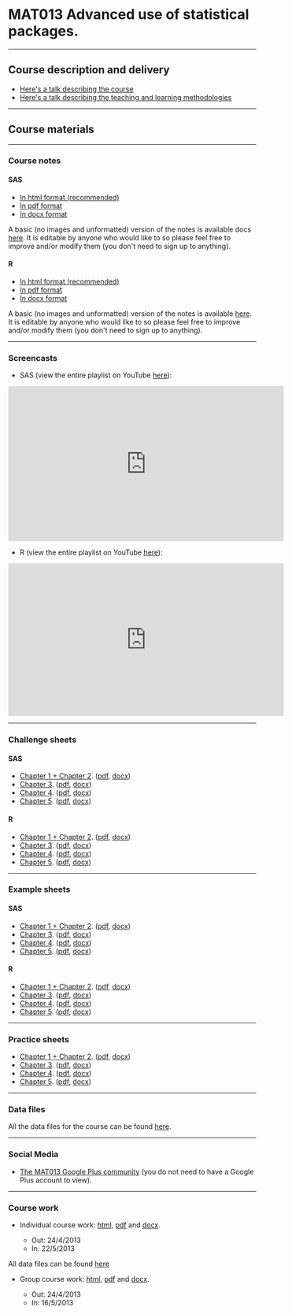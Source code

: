 # MAT013 Advanced use of statistical packages.

---

## Course description and delivery

- [Here's a talk describing the course](MAT013_Description.html)
- [Here's a talk describing the teaching and learning methodologies](Learning_Methods.html)

---

## Course materials

---

### Course notes

#### SAS

- [In html format (recommended)](./Course_Notes/SAS_Notes/MAT013AdvanceduseofstatisticalpackagesSAS.html)
- [In pdf format](./Course_Notes/SAS_Notes/MAT013AdvanceduseofstatisticalpackagesSAS.pdf)
- [In docx format](./Course_Notes/SAS_Notes/MAT013AdvanceduseofstatisticalpackagesSAS.docx)

A basic (no images and unformatted) version of the notes is available docs [here](https://docs.google.com/document/d/1PbCkaLtMEOweHI2jPpgRBwYZrzMoLN0vY3oNyYaIB38/edit?usp=sharing). It is editable by anyone who would like to so please feel free to improve and/or modify them (you don't need to sign up to anything).

#### R

- [In html format (recommended)](./Course_Notes/R_Notes/MAT013AdvanceduseofstatisticalpackagesR.html)
- [In pdf format](./Course_Notes/R_Notes/MAT013AdvanceduseofstatisticalpackagesR.pdf)
- [In docx format](./Course_Notes/R_Notes/MAT013AdvanceduseofstatisticalpackagesR.docx)

A basic (no images and unformatted) version of the notes is available [here](https://docs.google.com/document/d/1gZHJ3X9sz0JG_4qAmK0RFHOO6E1pCKcX_wAq-K1EO7U/edit?usp=sharing). It is editable by anyone who would like to so please feel free to improve and/or modify them (you don't need to sign up to anything).

---

### Screencasts

- SAS (view the entire playlist on YouTube [here](http://www.youtube.com/watch?v=H3FZlbsNBT8&feature=share&list=PLnC5h3PY-znzFmH5llx3Hp4ufKsnwvJqy)):

<iframe width="560" height="315" src="http://www.youtube.com/embed/H3FZlbsNBT8?list=PLnC5h3PY-znzFmH5llx3Hp4ufKsnwvJqy" frameborder="0" allowfullscreen></iframe>

- R (view the entire playlist on YouTube [here](http://www.youtube.com/playlist?list=PLnC5h3PY-zny76REn9WEQgRFkxnVzQAbx)):

<iframe width="560" height="310" src="http://www.youtube.com/embed/videoseries?list=PLnC5h3PY-zny76REn9WEQgRFkxnVzQAbx" frameborder="0" allowfullscreen></iframe>

---

### Challenge sheets

#### SAS

- [Chapter 1 + Chapter 2](./Challenge_Sheets/C1+C2_Challenge_Sheet-SAS.html). ([pdf](./Challenge_Sheets/C1+C2_Challenge_Sheet-SAS.pdf), [docx](./Challenge_Sheets/C1+C2_Challenge_Sheet-SAS.docx))
- [Chapter 3](./Challenge_Sheets/C3_Challenge_Sheet-SAS.html). ([pdf](./Challenge_Sheets/C3_Challenge_Sheet-SAS.pdf), [docx](./Challenge_Sheets/C3_Challenge_Sheet-SAS.docx))
- [Chapter 4](./Challenge_Sheets/C4_Challenge_Sheet-SAS.html). ([pdf](./Challenge_Sheets/C4_Challenge_Sheet-SAS.pdf), [docx](./Challenge_Sheets/C4_Challenge_Sheet-SAS.docx))
- [Chapter 5](./Challenge_Sheets/C5_Challenge_Sheet-SAS.html). ([pdf](./Challenge_Sheets/C5_Challenge_Sheet-SAS.pdf), [docx](./Challenge_Sheets/C5_Challenge_Sheet-SAS.docx))

#### R

- [Chapter 1 + Chapter 2](./Challenge_Sheets/C1+C2_Challenge_Sheet-R.html). ([pdf](./Challenge_Sheets/C1+C2_Challenge_Sheet-R.pdf), [docx](./Challenge_Sheets/C1+C2_Challenge_Sheet-R.docx))
- [Chapter 3](./Challenge_Sheets/C3_Challenge_Sheet-R.html). ([pdf](./Challenge_Sheets/C3_Challenge_Sheet-R.pdf), [docx](./Challenge_Sheets/C3_Challenge_Sheet-R.docx))
- [Chapter 4](./Challenge_Sheets/C4_Challenge_Sheet-R.html). ([pdf](./Challenge_Sheets/C4_Challenge_Sheet-R.pdf), [docx](./Challenge_Sheets/C4_Challenge_Sheet-R.docx))
- [Chapter 5](./Challenge_Sheets/C5_Challenge_Sheet-R.html). ([pdf](./Challenge_Sheets/C5_Challenge_Sheet-R.pdf), [docx](./Challenge_Sheets/C5_Challenge_Sheet-R.docx))

---

### Example sheets

#### SAS

- [Chapter 1 + Chapter 2](./Example_Sheets/SAS-C1+C2_Example_Sheet.html). ([pdf](./Example_Sheets/SAS-C1+C2_Example_Sheet.pdf), [docx](./Example_Sheets/SAS-C1+C2_Example_Sheet.dovx))
- [Chapter 3](./Example_Sheets/SAS-C3_Example_Sheet.html). ([pdf](./Example_Sheets/SAS-C3_Example_Sheet.pdf), [docx](./Example_Sheets/SAS-C3_Example_Sheet.docx))
- [Chapter 4](./Example_Sheets/SAS-C4_Example_Sheet.html). ([pdf](./Example_Sheets/SAS-C4_Example_Sheet.pdf), [docx](./Example_Sheets/SAS-C4_Example_Sheet.docx))
- [Chapter 5](./Example_Sheets/SAS-C5_Example_Sheet.html). ([pdf](./Example_Sheets/SAS-C5_Example_Sheet.pdf), [docx](./Example_Sheets/SAS-C5_Example_Sheet.docx))

#### R

- [Chapter 1 + Chapter 2](./Example_Sheets/R-C1+C2_Example_Sheet.html). ([pdf](./Example_Sheets/R-C1+C2_Example_Sheet.html), [docx](./Example_Sheets/R-C1+C2_Example_Sheet.docx))
- [Chapter 3](./Example_Sheets/R-C3_Example_Sheet.html). ([pdf](./Example_Sheets/R-C3_Example_Sheet.pdf), [docx](./Example_Sheets/R-C3_Example_Sheet.docx))
- [Chapter 4](./Example_Sheets/R-C4_Example_Sheet.html). ([pdf](./Example_Sheets/R-C4_Example_Sheet.pdf), [docx](./Example_Sheets/R-C4_Example_Sheet.docx))
- [Chapter 5](./Example_Sheets/R-C5_Example_Sheet.html). ([pdf](./Example_Sheets/R-C5_Example_Sheet.pdf), [docx](./Example_Sheets/R-C5_Example_Sheet.docx))

---

### Practice sheets

- [Chapter 1 + Chapter 2](./Practice_Sheets/C1+C2_Practice_Sheet.html). ([pdf](./Practice_Sheets/C1+C2_Practice_Sheet.pdf), [docx](./Practice_Sheets/C1+C2_Practice_Sheet.docx))
- [Chapter 3](./Practice_Sheets/C3_Practice_Sheet.html). ([pdf](./Practice_Sheets/C3_Practice_Sheet.pdf), [docx](./Practice_Sheets/C3_Practice_Sheet.docx))
- [Chapter 4](./Practice_Sheets/C4_Practice_Sheet.html). ([pdf](./Practice_Sheets/C4_Practice_Sheet.pdf), [docx](./Practice_Sheets/C4_Practice_Sheet.docx))
- [Chapter 5](./Practice_Sheets/C5_Practice_Sheet.html). ([pdf](./Practice_Sheets/C5_Practice_Sheet.pdf), [docx](./Practice_Sheets/C5_Practice_Sheet.docx))

---

### Data files

All the data files for the course can be found [here](Data/index.html).

---

### Social Media

- [The MAT013 Google Plus community](http://goo.gl/gJIxl) (you do not need to have a Google Plus account to view).


---


### Course work

- Individual course work: [html](Ind_Course_Work/2012-2013/MAT013_Course_Work_2012-2013.html), [pdf](Ind_Course_Work/2012-2013/MAT013_Course_Work_2012-2013.pdf) and [docx](Ind_Course_Work/2012-2013/MAT013_Course_Work_2012-2013.docx).

    - Out: 24/4/2013
    - In: 22/5/2013

All data files can be found [here](Ind_Course_Work/2012-2013/Data/index.html)

- Group course work: [html](Group_Course_Work/MAT013_Group_Course_Work_2012-2013.html), [pdf](Group_Course_Work/MAT013_Group_Course_Work_2012-2013.pdf) and [docx](Group_Course_Work/MAT013_Group_Course_Work_2012-2013.docx).

    - Out:  24/4/2013
    - In: 16/5/2013

<script type="text/javascript">

  var _gaq = _gaq || [];
  _gaq.push(['_setAccount', 'UA-38016329-2']);
  _gaq.push(['_setDomainName', 'github.com']);
  _gaq.push(['_setAllowLinker', true]);
  _gaq.push(['_trackPageview']);

  (function() {
    var ga = document.createElement('script'); ga.type = 'text/javascript'; ga.async = true;
    ga.src = ('https:' == document.location.protocol ? 'https://ssl' : 'http://www') + '.google-analytics.com/ga.js';
    var s = document.getElementsByTagName('script')[0]; s.parentNode.insertBefore(ga, s);
  })();

</script>

